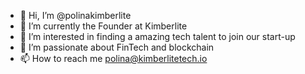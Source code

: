 - 👋 Hi, I’m @polinakimberlite
- 🌱 I’m currently the Founder at Kimberlite
- 👀 I’m interested in finding a amazing tech talent to join our start-up
- 💞️ I’m passionate about FinTech and blockchain
- 📫 How to reach me polina@kimberlitetech.io

<!---
polinakimberlite/polinakimberlite is a ✨ special ✨ repository because its `README.md` (this file) appears on your GitHub profile.
You can click the Preview link to take a look at your changes.
--->
